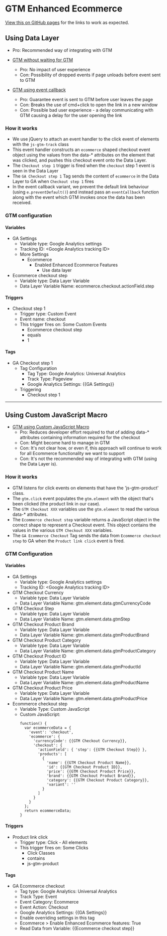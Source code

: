 # GTM Enhanced Ecommerce

[View this on GitHub pages](https://chrisroos.github.io/google-tag-manager/) for the links to work as expected.

## Using Data Layer

* Pro: Recommended way of integrating with GTM

* [GTM without waiting for GTM](gtm.html)
  * Pro: No impact of user experience
  * Con: Possibility of dropped events if page unloads before event sent to GTM

* [GTM using event callback](gtm-using-event-callback.html)
  * Pro: Guarantee event is sent to GTM before user leaves the page
  * Con: Breaks the use of cmd+click to open the link in a new window
  * Con: Possible bad user experience - a delay communicating with GTM causing a delay for the user opening the link

### How it works

* We use jQuery to attach an event handler to the click event of elements with the `js-gtm-track` class
* This event handler constructs an `ecommerce` shaped checkout event object using the values from the data-\* attributes on the element that was clicked, and pushes this checkout event onto the Data Layer.
* The `Checkout step 1` trigger is fired when the `checkout` step 1 event is seen in the Data Layer
* The `GA Checkout step 1` Tag sends the content of `ecommerce` in the Data Layer to GA when `Checkout step 1` fires
* In the event callback variant, we prevent the default link behaviour (using `e.preventDefault()`) and instead pass an `eventCallback` function along with the event which GTM invokes once the data has been received.

### GTM configuration

#### Variables

* GA Settings
  * Variable type: Google Analytics settings
  * Tracking ID: &lt;Google Analytics tracking ID&gt;
  * More Settings
    * Ecommerce
      * Enabled Enhanced Ecommerce Features
        * Use data layer
* Ecommerce checkout step
  * Variable type: Data Layer Variable
  * Data Layer Variable Name: ecommerce.checkout.actionField.step

#### Triggers

* Checkout step 1
  * Trigger type: Custom Event
  * Event name: checkout
  * This trigger fires on: Some Custom Events
    * Ecommerce checkout step
    * equals
    * 1

#### Tags

* GA Checkout step 1
  * Tag Configuration
    * Tag Type: Google Analytics: Universal Analytics
    * Track Type: Pageview
    * Google Analytics Settings: {{GA Settings}}
  * Triggering
    * Checkout step 1

---

## Using Custom JavaScript Macro

* [GTM using Custom JavaScript Macro](gtm-using-custom-js-macro.html)
  * Pro: Reduces developer effort required to that of adding data-\* attributes containing information required for the checkout
  * Con: Might become hard to manage in GTM
  * Con: It's not clear how, or even if, this approach will continue to work for all Ecommerce functionality we want to support
  * Con: It's not the recommended way of integrating with GTM (using the Data Layer is).

### How it works

* GTM listens for click events on elements that have the 'js-gtm-product' class.
* The `gtm.click` event populates the `gtm.element` with the object that's been clicked (the product link in our case).
* The `GTM Checkout XXX` variables use the `gtm.element` to read the various data-\* attributes.
* The `Ecommerce checkout step` variable returns a JavaScript object in the correct shape to represent a Checkout event. This object contains the values in the various `GTM Checkout XXX` variables.
* The `GA Ecommerce Checkout` Tag sends the data from `Ecommerce checkout step` to GA when the `Product link click` event is fired.

### GTM Configuration

#### Variables

* GA Settings
  * Variable type: Google Analytics settings
  * Tracking ID: &lt;Google Analytics tracking ID&gt;
* GTM Checkout Currency
  * Variable type: Data Layer Variable
  * Data Layer Variable Name: gtm.element.data.gtmCurrencyCode
* GTM Checkout Step
  * Variable type: Data Layer Variable
  * Data Layer Variable Name: gtm.element.data.gtmStep
* GTM Checkout Product Brand
  * Variable type: Data Layer Variable
  * Data Layer Variable Name: gtm.element.data.gtmProductBrand
* GTM Checkout Product Category
  * Variable type: Data Layer Variable
  * Data Layer Variable Name: gtm.element.data.gtmProductCategory
* GTM Checkout Product ID
  * Variable type: Data Layer Variable
  * Data Layer Variable Name: gtm.element.data.gtmProductId
* GTM Checkout Product Name
  * Variable type: Data Layer Variable
  * Data Layer Variable Name: gtm.element.data.gtmProductName
* GTM Checkout Product Price
  * Variable type: Data Layer Variable
  * Data Layer Variable Name: gtm.element.data.gtmProductPrice
* Ecommerce checkout step
  * Variable Type: Custom JavaScript
  * Custom JavaScript:
    ```
    function() {
      var ecommerceData = {
        'event': 'checkout',
        'ecommerce': {
          'currencyCode': {{GTM Checkout Currency}},
          'checkout': {
            'actionField': { 'step': {{GTM Checkout Step}} },
            'products': [
              {
                'name': {{GTM Checkout Product Name}},
                'id': {{GTM Checkout Product ID}},
                'price': {{GTM Checkout Product Price}},
                'brand': {{GTM Checkout Product Brand}},
                'category': {{GTM Checkout Product Category}},
                'variant': ''
              }
            ]
          }
        }
      };
      return ecommerceData;
    }
    ```

#### Triggers

* Product link click
  * Trigger type: Click - All elements
  * This trigger fires on: Some Clicks
    * Click Classes
    * contains
    * js-gtm-product

#### Tags

* GA Ecommerce checkout
  * Tag type: Google Analytics: Universal Analytics
  * Track Type: Event
  * Event Category: Ecommerce
  * Event Action: Checkout
  * Google Analytics Settings: {{GA Settings}}
  * Enable overriding settings in this tag
  * Ecommerce > Enable Enhanced Ecommerce features: True
  * Read Data from Variable: {{Ecommerce checkout step}}

